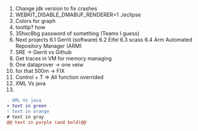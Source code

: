 
1. Change jdk version to fix crashes
2. WEBKIT_DISABLE_DMABUF_RENDERER=1 ./eclipse
3. Colors for graph
4. tooltip? how
5. 35hxc8bg password of something (Teams I guess)
6. Next projects
   6.1 Gerrit (software)
   6.2 Eifel
   6.3 scass
   6.4 Arm Automated Repository Manager (ARM) 
7. SRE -> Gerrit vs Github
8. Get traces in VM for memory managing
9. One dataprover -> one veiw
10. for that 500m -> FIX
11. Control + T => All function overrided
12. XML Vs java
13. 
```diff
- XML Vs java
+ text in green
! text in orange
# text in gray
@@ text in purple (and bold)@@
```

